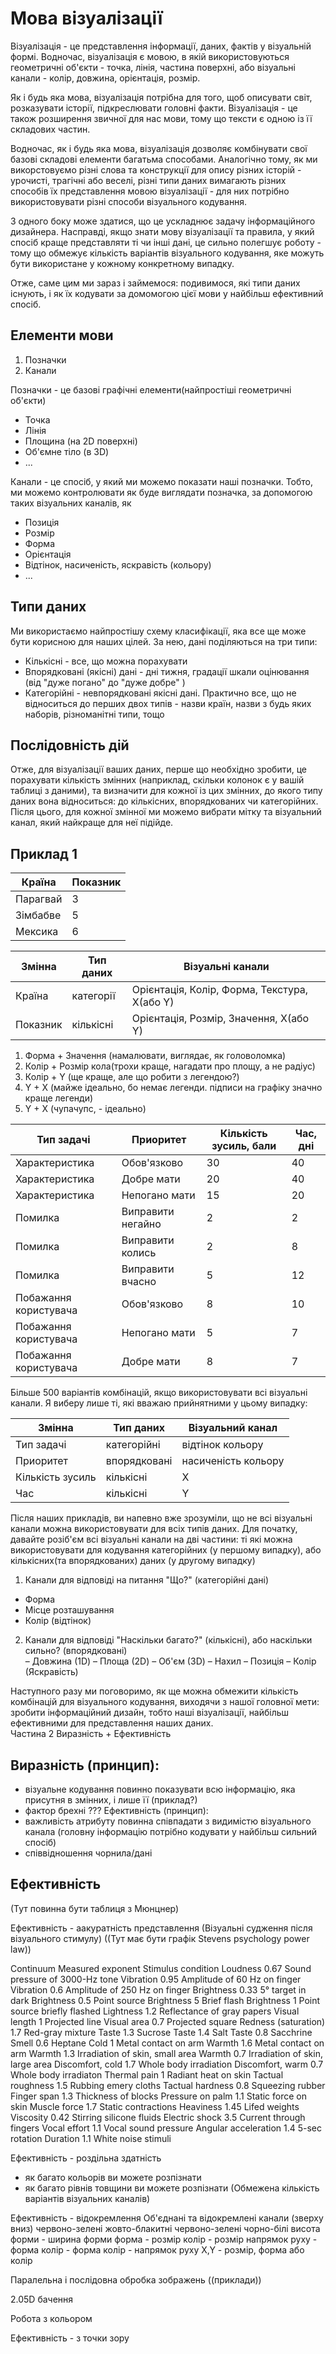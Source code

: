 # Мова візуалізації


Візуалізація - це представлення інформації, даних, фактів у візуальній формі. Водночас, візуалізація є  мовою, в якій  використовуються геометричні об'єкти - точка, лінія, частина поверхні, або візуальні канали - колір, довжина, орієнтація, розмір.

Як і будь яка мова, візуалізація потрібна для того, щоб описувати світ, розказувати історії, підкреслювати головні факти. Візуалізація - це також розширення звичної для нас мови, тому що тексти є одною із її складових частин.

Водночас, як і будь яка мова, візуалізація дозволяє комбінувати свої базові складові елементи багатьма способами. Аналогічно тому, як ми викорстовуємо різні слова та конструкції для опису різних історій - урочисті, трагічні або веселі, різні типи даних вимагають різних способів їх представлення мовою візуалізації - для них потрібно використовувати різні способи візуального кодування. 

З одного боку може здатися, що це ускладнює задачу інформаційного дизайнера. Насправді, якщо знати мову візуалізації та правила, у який спосіб краще представляти ті чи інші дані, це сильно полегшує роботу - тому що обмежує кількість  варіантів візуального кодування, яке можуть бути використане у кожному конкретному випадку. 

Отже, саме цим ми зараз і займемося: подивимося, які типи даних існують, і як їх кодувати за домомогою цієї мови у найбільш ефективний спосіб.

## Елементи мови
1. Позначки
2. Канали

Позначки - це базові графічні елементи(найпростіші геометричні об'єкти)
* Точка
* Лінія
* Площина (на 2D поверхні)
* Об'ємне тіло (в 3D)
* ...

Канали - це спосіб, у який ми можемо показати наші позначки. Тобто, ми можемо контролювати як буде виглядати позначка, за допомогою таких візуальних каналів, як
* Позиція
* Розмір
* Форма
* Орієнтація
* Відтінок, насиченість, яскравість (кольору)
* ... 

## Типи даних
Ми використаємо найпростішу схему класифікації, яка все ще може бути корисною для наших цілей. За нею, дані поділяються на три типи:
* Кількісні - все, що можна порахувати
* Впорядковані (якісні) дані - дні тижня, градації шкали оцінювання (від "дуже погано" до "дуже добре" )
* Категорійні - невпорядковані якісні дані. Практично все, що не відноситься до перших двох типів - назви країн, назви з будь яких наборів, різноманітні типи, тощо

## Послідовність дій
Отже, для візуалізації ваших даних, перше що необхідно зробити, це порахувати кількість змінних (наприклад, скільки колонок є у вашій таблиці з даними), та визначити для кожної із цих змінних, до якого типу даних вона відноситься: до кількісних, впорядкованих чи категорійних. Після цього, для кожної змінної ми можемо вибрати мітку та візуальний канал, який найкраще для неї підійде.


## Приклад 1
Країна|Показник
---|---
Парагвай|3
Зімбабве|5
Мексика|6

Змінна|Тип даних|Візуальні канали 
---|---|---
Країна|категорії|Орієнтація, Колір, Форма, Текстура, X(або Y)
Показник|кількісні|Орієнтація, Розмір, Значення, X(або Y) 

 
1. Форма + Значення (намалювати, виглядає, як головоломка)
2. Колір + Розмір кола(трохи краще, нагадати про площу, а не радіус) 
3. Колір + Y (ще краще, але що робити з легендою?)
4. Y + X (майже ідеально, бо немає легенди. підписи на графіку значно краще легенди)
5. Y + X (чупачупс, - ідеально)


Тип задачі|Приоритет|Кількість зусиль, бали|Час, дні 
---|---|---|---
Характеристика|Обов'язково|	30|	40
Характеристика|Добре мати|	20|	40
Характеристика|Непогано мати|	15|	20
Помилка|Виправити негайно|	2|	2
Помилка|Виправити колись|	2|	8
Помилка|Виправити вчасно|	5|	12
Побажання користувача|	Обов'язково|	8|	10
Побажання користувача|	Непогано мати|	5|	7
Побажання користувача|	Добре мати|	8|	7


Більше 500 варіантів комбінацій, якщо використовувати всі візуальні канали. Я виберу лише ті, які вважаю прийнятними у цьому випадку:

Змінна|Тип даних|Візуальний канал
---|---|---
Тип задачі|категорійні|відтінок кольору
Приоритет|впорядковані|насиченість кольору
Кількість зусиль|кількісні|X
Час|кількісні|Y



Після наших прикладів, ви напевно вже зрозуміли, що не всі візуальні канали можна використовувати для всіх типів даних. Для початку,  давайте розіб'єм  всі візуальні канали на дві частини: ті які можна використовувати для кодування категорійних (у першому випадку), або кількісних(та впорядкованих) даних (у другому випадку)

1. Канали для відповіді на питання "Що?" (категорійні дані)

- Форма
- Місце розташування
- Колір (відтінок)

2. Канали для відповіді "Наскільки багато?" (кількісні), або наскільки сильно? (впорядковані)  
– Довжина (1D)
– Площа (2D)
– Об'єм (3D)
– Нахил
– Позиція
– Колір (Яскравість)
  
Наступного разу ми поговоримо, як ще можна обмежити кількість комбінацій для візуального кодування, виходячи з нашої головної мети: зробити інформаційний дизайн, тобто наші візуалізації, найбільш ефективними для представлення наших даних.    
Частина 2
Виразність + Ефективність
## Виразність (принцип):
- візуальне кодування повинно показувати всю інформацію, яка присутня в змінних, і лише її (приклад?)
- фактор брехні ???
Ефективність (принцип):
- важливість атрибуту повинна співпадати з видимістю візуального канала (головну інформацію потрібно кодувати у найбільш сильний спосіб)
- співвідношення чорнила/дані

## Ефективність
(Тут повинна бути таблиця з Мюнцнер)

Ефективність - аакуратність представлення
(Візуальні судження після візуального стимулу)
((Тут має бути графік Stevens psychology power law))


 
Continuum
	Measured exponent 	Stimulus condition
Loudness 	0.67 	Sound pressure of 3000-Hz tone
Vibration 	0.95 	Amplitude of 60 Hz on finger
Vibration 	0.6 	Amplitude of 250 Hz on finger
Brightness 	0.33 	5° target in dark
Brightness 	0.5 	Point source
Brightness 	5 	Brief flash
Brightness 	1 	Point source briefly flashed
Lightness 	1.2 	Reflectance of gray papers
Visual length 	1 	Projected line
Visual area 	0.7 	Projected square
Redness (saturation) 	1.7 	Red-gray mixture
Taste 	1.3 	Sucrose
Taste 	1.4 	Salt
Taste 	0.8 	Sacchrine
Smell 	0.6 	Heptane
Cold 	1 	Metal contact on arm
Warmth 	1.6 	Metal contact on arm
Warmth 	1.3 	Irradiation of skin, small area
Warmth 	0.7 	Irradiation of skin, large area
Discomfort, cold 	1.7 	Whole body irradiation
Discomfort, warm 	0.7 	Whole body irradiaton
Thermal pain 	1 	Radiant heat on skin
Tactual roughness 	1.5 	Rubbing emery cloths
Tactual hardness 	0.8 	Squeezing rubber
Finger span 	1.3 	Thickness of blocks
Pressure on palm 	1.1 	Static force on skin
Muscle force 	1.7 	Static contractions
Heaviness 	1.45 	Lifed weights
Viscosity 	0.42 	Stirring silicone fluids
Electric shock 	3.5 	Current through fingers
Vocal effort 	1.1 	Vocal sound pressure
Angular acceleration 	1.4 	5-sec rotation
Duration 	1.1 	White noise stimuli

Ефективність - роздільна здатність
- як багато кольорів ви можете розпізнати
- як багато рівнів товщини ви можете розпізнати
(Обмежена кількість варіантів візуальних каналів)

Ефективність - відокремлення
Об'єднані та відокремлені канали (зверху вниз)
червоно-зелені жовто-блакитні
червоно-зелені чорно-білі
висота форми - ширина форми
форма - розмір
колір - розмір
напрямок руху - форма
колір - форма
колір - напрямок руху
X,Y - розмір, форма або колір

Паралельна і послідовна обробка зображень
((приклади))

2.05D бачення

Робота з кольором




Ефективність - з точки зору 
   
